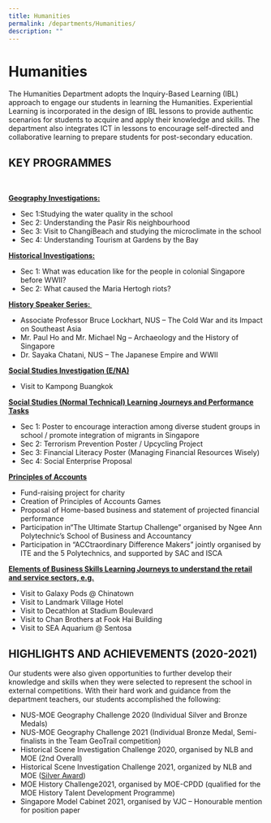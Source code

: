 ```yaml
---
title: Humanities
permalink: /departments/Humanities/
description: ""
---
```

<h1>Humanities</h1>
<p>The Humanities Department adopts the Inquiry-Based Learning (IBL) approach to engage our students in learning the Humanities. Experiential Learning is incorporated in the design of IBL lessons to provide authentic scenarios for students to acquire and apply their knowledge and skills. The department also&nbsp;integrates&nbsp;ICT in lessons to encourage self-directed and collaborative learning to prepare students for post-secondary education.</p>
<h2>KEY PROGRAMMES</h2>
<p>&nbsp;</p>
<p><strong><u>Geography Investigations:</u></strong></p>
<ul>
<li>Sec 1:Studying the water quality in the school</li>
<li>Sec 2: Understanding the Pasir Ris neighbourhood</li>
<li>Sec 3: Visit to ChangiBeach and studying the microclimate in the school</li>
<li>Sec 4: Understanding Tourism at Gardens by the Bay</li>
</ul>
<p><strong><u>Historical Investigations:</u></strong></p>
<ul>
<li>Sec 1: What was education like for the people in colonial Singapore before WWII?</li>
<li>Sec 2: What caused the Maria Hertogh riots?</li>
</ul>
<p><strong><u>History Speaker Series:&nbsp;</u></strong></p>
<ul>
<li>Associate Professor Bruce Lockhart, NUS &ndash; The Cold War and its Impact on Southeast Asia</li>
<li>Mr. Paul Ho and Mr. Michael Ng &ndash; Archaeology and the History of Singapore</li>
<li>Dr. Sayaka Chatani, NUS &ndash; The Japanese Empire and WWII</li>
</ul>
<p><strong><u>Social Studies Investigation (E/NA)</u></strong></p>
<ul>
<li>Visit to Kampong Buangkok</li>
</ul>
<p><strong><u>Social Studies (Normal Technical) Learning Journeys and Performance Tasks</u></strong></p>
<ul>
<li>Sec 1: Poster to encourage interaction among diverse student groups in school / promote integration of migrants in Singapore</li>
<li>Sec 2: Terrorism Prevention Poster / Upcycling Project</li>
<li>Sec 3: Financial Literacy Poster (Managing Financial Resources Wisely)</li>
<li>Sec 4: Social Enterprise Proposal</li>
</ul>
<p><strong><u>Principles of Accounts</u></strong></p>
<ul>
<li>Fund-raising project for charity</li>
<li>Creation of Principles of Accounts Games&nbsp;</li>
<li>Proposal of Home-based business and statement of projected financial performance</li>
<li>Participation in&ldquo;The Ultimate Startup Challenge&rdquo; organised by Ngee Ann Polytechnic&rsquo;s School of Business and Accountancy</li>
<li>Participation in &ldquo;ACCtraordinary Difference Makers&rdquo; jointly organised by ITE and the 5 Polytechnics, and supported by SAC and ISCA</li>
</ul>
<p><strong><u>Elements of Business Skills Learning Journeys to understand the retail and service sectors, e.g.</u></strong></p>
<ul>
<li>Visit to Galaxy Pods @ Chinatown</li>
<li>Visit to Landmark Village Hotel</li>
<li>Visit to Decathlon at Stadium Boulevard</li>
<li>Visit to Chan Brothers at Fook Hai Building</li>
<li>Visit to SEA Aquarium @ Sentosa</li>
</ul>
<h2>HIGHLIGHTS AND ACHIEVEMENTS (2020-2021)</h2>
<p>Our students were also given opportunities to further develop their knowledge and skills when they were selected to represent the school in external competitions. With their hard work and guidance from the department teachers, our students accomplished the following:</p>
<ul>
<li>NUS-MOE Geography Challenge 2020 (Individual Silver and Bronze Medals)</li>
<li>NUS-MOE Geography Challenge 2021 (Individual Bronze Medal, Semi-finalists in the Team GeoTrail competition)</li>
<li>Historical Scene Investigation Challenge 2020, organised by NLB and MOE (2nd Overall)</li>
<li>Historical Scene Investigation Challenge 2021, organized by NLB and MOE (<a href="https://tinyurl.com/en98yr8n">Silver Award</a>)</li>
<li>MOE History Challenge2021, organised by MOE-CPDD (qualified for the MOE History Talent Development Programme)</li>
<li>Singapore Model Cabinet 2021, organised by VJC &ndash; Honourable mention for position paper</li>
</ul>